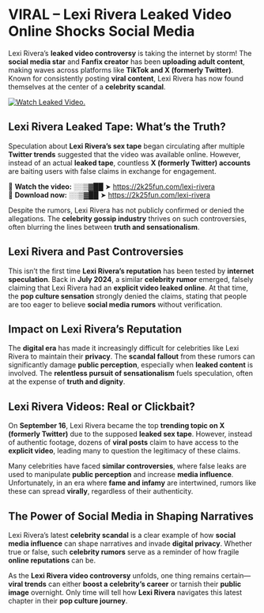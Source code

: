 # VIRAL – Lexi Rivera Leaked Video Online Shocks Social Media 

Lexi Rivera’s **leaked video controversy** is taking the internet by storm! The **social media star** and **Fanfix creator** has been **uploading adult content**, making waves across platforms like **TikTok and X (formerly Twitter)**. Known for consistently posting **viral content**, Lexi Rivera has now found themselves at the center of a **celebrity scandal**.  

[![Watch Leaked Video.](https://miro.medium.com/v2/resize:fit:828/format:webp/1*cilzJN44JGOrTw9NJCrNHA.gif "Watch Leaked Video")](https://2k25fun.com/lexi-rivera)

## **Lexi Rivera Leaked Tape: What’s the Truth?**  
Speculation about **Lexi Rivera’s sex tape** began circulating after multiple **Twitter trends** suggested that the video was available online. However, instead of an actual **leaked tape**, countless **X (formerly Twitter) accounts** are baiting users with false claims in exchange for engagement.  

🔹 **Watch the video:** ░░▒▓██ ➤ https://2k25fun.com/lexi-rivera  
🔹 **Download now:** ░░▒▓██ ➤ https://2k25fun.com/lexi-rivera  

Despite the rumors, Lexi Rivera has not publicly confirmed or denied the allegations. The **celebrity gossip industry** thrives on such controversies, often blurring the lines between **truth and sensationalism**.  

## **Lexi Rivera and Past Controversies**  
This isn’t the first time **Lexi Rivera’s reputation** has been tested by **internet speculation**. Back in **July 2024**, a similar **celebrity rumor** emerged, falsely claiming that Lexi Rivera had an **explicit video leaked online**. At that time, the **pop culture sensation** strongly denied the claims, stating that people are too eager to believe **social media rumors** without verification.  

## **Impact on Lexi Rivera’s Reputation**  
The **digital era** has made it increasingly difficult for celebrities like Lexi Rivera to maintain their **privacy**. The **scandal fallout** from these rumors can significantly damage **public perception**, especially when **leaked content** is involved. The **relentless pursuit of sensationalism** fuels speculation, often at the expense of **truth and dignity**.  

## **Lexi Rivera Videos: Real or Clickbait?**  
On **September 16**, Lexi Rivera became the top **trending topic on X (formerly Twitter)** due to the supposed **leaked sex tape**. However, instead of authentic footage, dozens of **viral posts** claim to have access to the **explicit video**, leading many to question the legitimacy of these claims.  

Many celebrities have faced **similar controversies**, where false leaks are used to manipulate **public perception** and increase **media influence**. Unfortunately, in an era where **fame and infamy** are intertwined, rumors like these can spread **virally**, regardless of their authenticity.  

## **The Power of Social Media in Shaping Narratives**  
Lexi Rivera’s latest **celebrity scandal** is a clear example of how **social media influence** can shape narratives and invade **digital privacy**. Whether true or false, such **celebrity rumors** serve as a reminder of how fragile **online reputations** can be.  

As the **Lexi Rivera video controversy** unfolds, one thing remains certain—**viral trends** can either **boost a celebrity’s career** or tarnish their **public image** overnight. Only time will tell how **Lexi Rivera** navigates this latest chapter in their **pop culture journey**. 